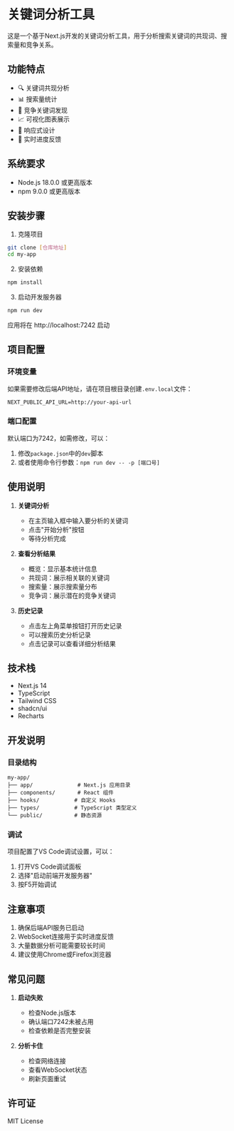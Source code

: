 # 关键词分析工具

这是一个基于Next.js开发的关键词分析工具，用于分析搜索关键词的共现词、搜索量和竞争关系。

## 功能特点

- 🔍 关键词共现分析
- 📊 搜索量统计
- 🎯 竞争关键词发现
- 📈 可视化图表展示
- 📱 响应式设计
- 🔄 实时进度反馈

## 系统要求

- Node.js 18.0.0 或更高版本
- npm 9.0.0 或更高版本

## 安装步骤

1. 克隆项目
```bash
git clone [仓库地址]
cd my-app
```

2. 安装依赖
```bash
npm install
```

3. 启动开发服务器
```bash
npm run dev
```

应用将在 http://localhost:7242 启动

## 项目配置

### 环境变量
如果需要修改后端API地址，请在项目根目录创建`.env.local`文件：
```
NEXT_PUBLIC_API_URL=http://your-api-url
```

### 端口配置
默认端口为7242，如需修改，可以：
1. 修改`package.json`中的`dev`脚本
2. 或者使用命令行参数：`npm run dev -- -p [端口号]`

## 使用说明

1. **关键词分析**
   - 在主页输入框中输入要分析的关键词
   - 点击"开始分析"按钮
   - 等待分析完成

2. **查看分析结果**
   - 概览：显示基本统计信息
   - 共现词：展示相关联的关键词
   - 搜索量：展示搜索量分布
   - 竞争词：展示潜在的竞争关键词

3. **历史记录**
   - 点击左上角菜单按钮打开历史记录
   - 可以搜索历史分析记录
   - 点击记录可以查看详细分析结果

## 技术栈

- Next.js 14
- TypeScript
- Tailwind CSS
- shadcn/ui
- Recharts

## 开发说明

### 目录结构
```
my-app/
├── app/              # Next.js 应用目录
├── components/       # React 组件
├── hooks/           # 自定义 Hooks
├── types/           # TypeScript 类型定义
└── public/          # 静态资源
```

### 调试
项目配置了VS Code调试设置，可以：
1. 打开VS Code调试面板
2. 选择"启动前端开发服务器"
3. 按F5开始调试

## 注意事项

1. 确保后端API服务已启动
2. WebSocket连接用于实时进度反馈
3. 大量数据分析可能需要较长时间
4. 建议使用Chrome或Firefox浏览器

## 常见问题

1. **启动失败**
   - 检查Node.js版本
   - 确认端口7242未被占用
   - 检查依赖是否完整安装

2. **分析卡住**
   - 检查网络连接
   - 查看WebSocket状态
   - 刷新页面重试

## 许可证

MIT License